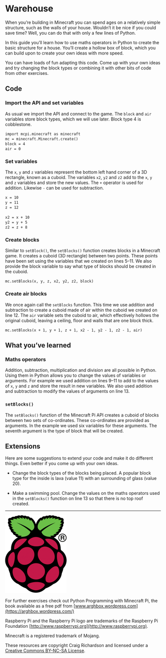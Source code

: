 # Warehouse

When you’re building in Minecraft you can spend ages on a relatively simple structure, such as the walls of your house.  Wouldn’t it be nice if you could save time? Well, you can do that with only a few lines of Python.

In this guide you’ll learn how to use maths operators in Python to create the basic structure for a house. You’ll create a hollow box of block, which you can build upon to create your own ideas with more speed.

You can have loads of fun adapting this code. Come up with your own ideas and try changing the block types or combining it with other bits of code from other exercises.

## Code

### Import the API and set variables

As usual we import the API and connect to the game. The `block` and `air` variables store block types, which we will use later. Block type 4 is cobblestone.

```
import mcpi.minecraft as minecraft
mc = minecraft.Minecraft.create()
block = 4
air = 0
```

### Set variables

The `x`, `y` and `z` variables represent the bottom left hand corner of a 3D rectangle, known as a cuboid. The variables `x2`, `y2` and `z2` add to the `x`, `y` and `z` variables and store the new values. The `+` operator is used for addition. Likewise `-` can be used for subtraction.

```
x = 10
y = 11
z = 12

x2 = x + 10
y2 = y + 5
z2 = z + 8
```

### Create blocks

Similar to `setBlock()`, the `setBlocks()` function creates blocks in a Minecraft game. It creates a cuboid (3D rectangle) between two points. These points have been set using the variables that we created on lines 5–11. We also provide the block variable to say what type of blocks should be created in the cuboid.

```
mc.setBlocks(x, y, z, x2, y2, z2, block)
```

### Create air blocks

We once again call the `setBlocks` function. This time we use addition and subtraction to create a cuboid made of air within the cuboid we created on line 12. The `air` variable sets the cuboid to air, which effectively hollows the original cuboid, leaving a ceiling, floor and walls that are one block thick.

```
mc.setBlocks(x + 1, y + 1, z + 1, x2 - 1, y2 - 1, z2 - 1, air)
```

## What you’ve learned

### Maths operators

Addition, subtraction, multiplication and division are all possible in Python. Using them in Python allows you to change the values of variables or arguments. For example we used addition on lines 9–11 to add to the values of `x`, `y` and `z` and store the result in new variables. We also used addition and subtraction to modify the values of arguments on line 13.

### `setBlocks()`

The `setBlocks()` function of the Minecraft Pi API creates a cuboid of blocks between two sets of co-ordinates. These co-ordinates are provided as arguments. In the example we used six variables for these arguments. The seventh argument is the type of block that will be created.

## Extensions

Here are some suggestions to extend your code and make it do different things. Even better if you come up with your own ideas.

* Change the block types of the blocks being placed. A popular block type for the inside is lava (value 11) with an surrounding of glass (value 20).

* Make a swimming pool. Change the values on the maths operators used in the `setBlocks()` function on line 13 so that there is no top roof created.

----

![Raspberry Pi and the Raspberry Pi logo are trademarks of the Raspberry Pi Foundation](../images/RPi-Logo-Reg-SCREEN-199x250.png)

For further exercises check out Python Programming with Minecraft Pi, the book available as a free pdf from [www.arghbox.wordpress.com](https://arghbox.wordpress.com/)

Raspberry Pi and the Raspberry Pi logo are trademarks of the Raspberry Pi Foundation [http://www.raspberrypi.org](http://www.raspberrypi.org).

Minecraft is a registered trademark of Mojang.

These resources are copyright Craig Richardson and licensed under a [Creative Commons BY-NC-SA License](https://creativecommons.org/licenses/by-nc-sa/4.0/).
